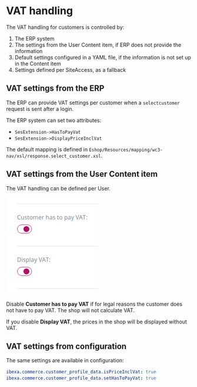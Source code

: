 # VAT handling

The VAT handling for customers is controlled by:

1. The ERP system
1. The settings from the User Content item, if ERP does not provide the information
1. Default settings configured in a YAML file, if the information is not set up in the Content item
1. Settings defined per SiteAccess, as a fallback

## VAT settings from the ERP

The ERP can provide VAT settings per customer when a `selectcustomer` request is sent after a login.

The ERP system can set two attributes:

- `SesExtension->HasToPayVat` 
- `SesExtension->DisplayPriceInclVat`

The default mapping is defined in `Eshop/Resources/mapping/wc3-nav/xsl/response.select_customer.xsl`.

## VAT settings from the User Content item

The VAT handling can be defined per User. 

![](../img/customers_vat_setting.png)

Disable **Customer has to pay VAT** if for legal reasons the customer does not have to pay VAT. 
The shop will not calculate VAT.

If you disable **Display VAT**, the prices in the shop will be displayed without VAT.

## VAT settings from configuration

The same settings are available in configuration:

``` yaml
ibexa.commerce.customer_profile_data.isPriceInclVat: true
ibexa.commerce.customer_profile_data.setHasToPayVat: true
```
